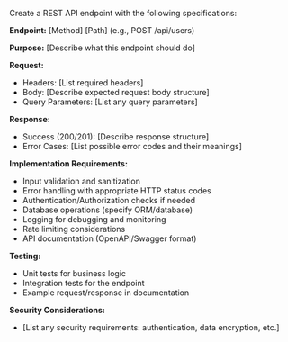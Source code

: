 Create a REST API endpoint with the following specifications:

**Endpoint:** [Method] [Path] (e.g., POST /api/users)

**Purpose:** [Describe what this endpoint should do]

**Request:**
- Headers: [List required headers]
- Body: [Describe expected request body structure]
- Query Parameters: [List any query parameters]

**Response:**
- Success (200/201): [Describe response structure]
- Error Cases: [List possible error codes and their meanings]

**Implementation Requirements:**
- Input validation and sanitization
- Error handling with appropriate HTTP status codes
- Authentication/Authorization checks if needed
- Database operations (specify ORM/database)
- Logging for debugging and monitoring
- Rate limiting considerations
- API documentation (OpenAPI/Swagger format)

**Testing:**
- Unit tests for business logic
- Integration tests for the endpoint
- Example request/response in documentation

**Security Considerations:**
- [List any security requirements: authentication, data encryption, etc.]
